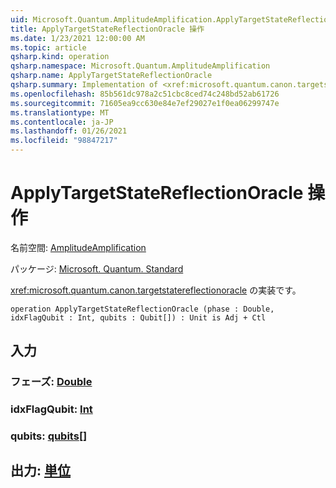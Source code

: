 ```yaml
---
uid: Microsoft.Quantum.AmplitudeAmplification.ApplyTargetStateReflectionOracle
title: ApplyTargetStateReflectionOracle 操作
ms.date: 1/23/2021 12:00:00 AM
ms.topic: article
qsharp.kind: operation
qsharp.namespace: Microsoft.Quantum.AmplitudeAmplification
qsharp.name: ApplyTargetStateReflectionOracle
qsharp.summary: Implementation of <xref:microsoft.quantum.canon.targetstatereflectionoracle>.
ms.openlocfilehash: 85b561dc978a2c51cbc8ced74c248bd52ab61726
ms.sourcegitcommit: 71605ea9cc630e84e7ef29027e1f0ea06299747e
ms.translationtype: MT
ms.contentlocale: ja-JP
ms.lasthandoff: 01/26/2021
ms.locfileid: "98847217"
---
```

# <a name="applytargetstatereflectionoracle-operation"></a>ApplyTargetStateReflectionOracle 操作

名前空間: [AmplitudeAmplification](xref:Microsoft.Quantum.AmplitudeAmplification)

パッケージ: [Microsoft. Quantum. Standard](https://nuget.org/packages/Microsoft.Quantum.Standard)


<xref:microsoft.quantum.canon.targetstatereflectionoracle> の実装です。

```qsharp
operation ApplyTargetStateReflectionOracle (phase : Double, idxFlagQubit : Int, qubits : Qubit[]) : Unit is Adj + Ctl
```


## <a name="input"></a>入力

### <a name="phase--double"></a>フェーズ: [Double](xref:microsoft.quantum.lang-ref.double)




### <a name="idxflagqubit--int"></a>idxFlagQubit: [Int](xref:microsoft.quantum.lang-ref.int)




### <a name="qubits--qubit"></a>qubits: [qubits](xref:microsoft.quantum.lang-ref.qubit)[]





## <a name="output--unit"></a>出力: [単位](xref:microsoft.quantum.lang-ref.unit)

